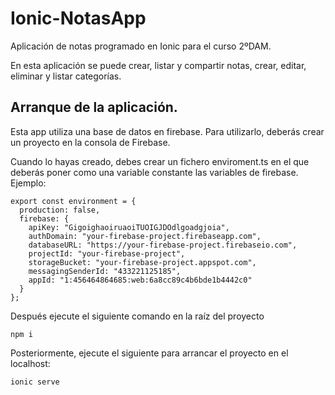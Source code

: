 # Ionic-NotasApp
Aplicación de notas programado en Ionic para el curso 2ºDAM. 

En esta aplicación se puede crear, listar y compartir notas, crear, editar, eliminar y listar categorías.

## Arranque de la aplicación.
Esta app utiliza una base de datos en firebase. Para utilizarlo, deberás crear un proyecto en la consola de Firebase. 

Cuando lo hayas creado, debes crear un fichero enviroment.ts en el que deberás poner como una variable constante las variables de firebase. Ejemplo:
````
export const environment = {
  production: false,
  firebase: {
    apiKey: "GigoighaoiruaoiTUOIGJDOdlgoadgjoia",
    authDomain: "your-firebase-project.firebaseapp.com",
    databaseURL: "https://your-firebase-project.firebaseio.com",
    projectId: "your-firebase-project",
    storageBucket: "your-firebase-project.appspot.com",
    messagingSenderId: "433221125185",
    appId: "1:456464864685:web:6a8cc89c4b6bde1b4442c0"
  }
};
````

Después ejecute el siguiente comando en la raíz del proyecto

````
npm i
````
Posteriormente, ejecute el siguiente para arrancar el proyecto en el localhost:
````
ionic serve
````
